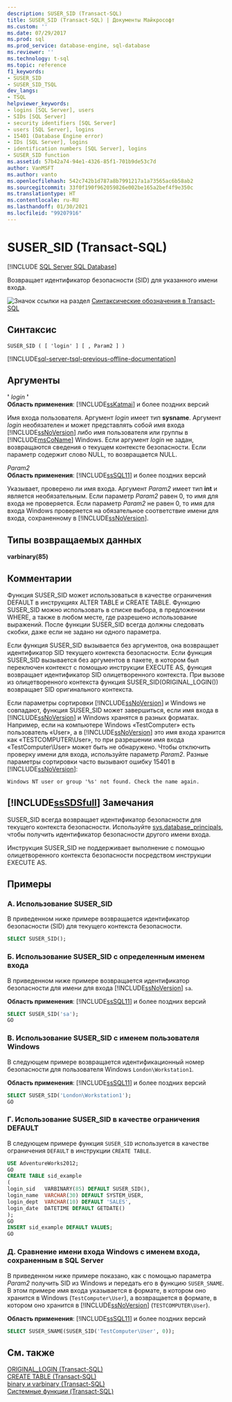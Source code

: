 ```yaml
---
description: SUSER_SID (Transact-SQL)
title: SUSER_SID (Transact-SQL) | Документы Майкрософт
ms.custom: ''
ms.date: 07/29/2017
ms.prod: sql
ms.prod_service: database-engine, sql-database
ms.reviewer: ''
ms.technology: t-sql
ms.topic: reference
f1_keywords:
- SUSER_SID
- SUSER_SID_TSQL
dev_langs:
- TSQL
helpviewer_keywords:
- logins [SQL Server], users
- SIDs [SQL Server]
- security identifiers [SQL Server]
- users [SQL Server], logins
- 15401 (Database Engine error)
- IDs [SQL Server], logins
- identification numbers [SQL Server], logins
- SUSER_SID function
ms.assetid: 57b42a74-94e1-4326-85f1-701b9de53c7d
author: VanMSFT
ms.author: vanto
ms.openlocfilehash: 542c742b1d787a8b7991217a1a73565ac6b58ab2
ms.sourcegitcommit: 33f0f190f962059826e002be165a2bef4f9e350c
ms.translationtype: HT
ms.contentlocale: ru-RU
ms.lasthandoff: 01/30/2021
ms.locfileid: "99207916"
---
```

# <a name="suser_sid-transact-sql"></a>SUSER_SID (Transact-SQL)
[!INCLUDE [SQL Server SQL Database](../../includes/applies-to-version/sql-asdb.md)]

  Возвращает идентификатор безопасности (SID) для указанного имени входа.  
  
 ![Значок ссылки на раздел](../../database-engine/configure-windows/media/topic-link.gif "Значок ссылки на раздел") [Синтаксические обозначения в Transact-SQL](../../t-sql/language-elements/transact-sql-syntax-conventions-transact-sql.md)  
  
## <a name="syntax"></a>Синтаксис  
  
```syntaxsql
SUSER_SID ( [ 'login' ] [ , Param2 ] )   
```  
  
[!INCLUDE[sql-server-tsql-previous-offline-documentation](../../includes/sql-server-tsql-previous-offline-documentation.md)]

## <a name="arguments"></a>Аргументы
 **'** *login* **'**  
**Область применения**: [!INCLUDE[ssKatmai](../../includes/sskatmai-md.md)] и более поздних версий
  
 Имя входа пользователя. Аргумент *login* имеет тип **sysname**. Аргумент *login* необязателен и может представлять собой имя входа [!INCLUDE[ssNoVersion](../../includes/ssnoversion-md.md)] либо имя пользователя или группы в [!INCLUDE[msCoName](../../includes/msconame-md.md)] Windows. Если аргумент *login* не задан, возвращаются сведения о текущем контексте безопасности. Если параметр содержит слово NULL, то возвращается NULL.  
  
 *Param2*  
**Область применения**: [!INCLUDE[ssSQL11](../../includes/sssql11-md.md)] и более поздних версий
  
 Указывает, проверено ли имя входа. Аргумент *Param2* имеет тип **int** и является необязательным. Если параметр *Param2* равен 0, то имя для входа не проверяется. Если параметр *Param2* не равен 0, то имя для входа Windows проверяется на обязательное соответствие имени для входа, сохраненному в [!INCLUDE[ssNoVersion](../../includes/ssnoversion-md.md)].  
  
## <a name="return-types"></a>Типы возвращаемых данных  
 **varbinary(85)**  
  
## <a name="remarks"></a>Комментарии  
 Функция SUSER_SID может использоваться в качестве ограничения DEFAULT в инструкциях ALTER TABLE и CREATE TABLE. Функцию SUSER_SID можно использовать в списке выбора, в предложении WHERE, а также в любом месте, где разрешено использование выражений. После функции SUSER_SID всегда должны следовать скобки, даже если не задано ни одного параметра.  
  
 Если функция SUSER_SID вызывается без аргументов, она возвращает идентификатор SID текущего контекста безопасности. Если функция SUSER_SID вызывается без аргументов в пакете, в котором был переключен контекст с помощью инструкции EXECUTE AS, функция возвращает идентификатор SID олицетворенного контекста. При вызове из олицетворенного контекста функция SUSER_SID(ORIGINAL_LOGIN()) возвращает SID оригинального контекста.  
  
 Если параметры сортировки [!INCLUDE[ssNoVersion](../../includes/ssnoversion-md.md)] и Windows не совпадают, функция SUSER_SID может завершиться, если имя входа в [!INCLUDE[ssNoVersion](../../includes/ssnoversion-md.md)] и Windows хранятся в разных форматах. Например, если на компьютере Windows «TestComputer» есть пользователь «User», а в [!INCLUDE[ssNoVersion](../../includes/ssnoversion-md.md)] это имя входа хранится как «TESTCOMPUTER\User», то при разрешении имя входа «TestComputer\User» может быть не обнаружено. Чтобы отключить проверку имени для входа, используйте параметр *Param2*. Разные параметры сортировки часто вызывают ошибку 15401 в [!INCLUDE[ssNoVersion](../../includes/ssnoversion-md.md)]:  
  
 `Windows NT user or group '%s' not found. Check the name again.`  
  
## <a name="sssdsfull-remarks"></a>[!INCLUDE[ssSDSfull](../../includes/sssdsfull-md.md)] Замечания  
 SUSER_SID всегда возвращает идентификатор безопасности для текущего контекста безопасности. Используйте [sys.database_principals](../../relational-databases/system-catalog-views/sys-database-principals-transact-sql.md), чтобы получить идентификатор безопасности другого имени входа.
  
 Инструкция SUSER_SID не поддерживает выполнение с помощью олицетворенного контекста безопасности посредством инструкции EXECUTE AS.  

## <a name="examples"></a>Примеры  
  
### <a name="a-using-suser_sid"></a>A. Использование SUSER_SID  
 В приведенном ниже примере возвращается идентификатор безопасности (SID) для текущего контекста безопасности.  
  
```sql
SELECT SUSER_SID();  
```  
  
### <a name="b-using-suser_sid-with-a-specific-login"></a>Б. Использование SUSER_SID с определенным именем входа  
 В приведенном ниже примере возвращается идентификатор безопасности для имени для входа [!INCLUDE[ssNoVersion](../../includes/ssnoversion-md.md)] `sa`.  
  
**Область применения**: [!INCLUDE[ssSQL11](../../includes/sssql11-md.md)] и более поздних версий
  
```sql
SELECT SUSER_SID('sa');  
GO  
```  
  
### <a name="c-using-suser_sid-with-a-windows-user-name"></a>В. Использование SUSER_SID с именем пользователя Windows  
 В следующем примере возвращается идентификационный номер безопасности для пользователя Windows `London\Workstation1`.  
  
**Область применения**: [!INCLUDE[ssSQL11](../../includes/sssql11-md.md)] и более поздних версий
  
```sql
SELECT SUSER_SID('London\Workstation1');  
GO  
```  
  
### <a name="d-using-suser_sid-as-a-default-constraint"></a>Г. Использование SUSER_SID в качестве ограничения DEFAULT  
 В следующем примере функция `SUSER_SID` используется в качестве ограничения `DEFAULT` в инструкции `CREATE TABLE`.  
  
```sql
USE AdventureWorks2012;  
GO  
CREATE TABLE sid_example  
(  
login_sid   VARBINARY(85) DEFAULT SUSER_SID(),  
login_name  VARCHAR(30) DEFAULT SYSTEM_USER,  
login_dept  VARCHAR(10) DEFAULT 'SALES',  
login_date  DATETIME DEFAULT GETDATE()  
);   
GO  
INSERT sid_example DEFAULT VALUES;  
GO  
```  
  
### <a name="e-comparing-the-windows-login-name-to-the-login-name-stored-in-sql-server"></a>Д. Сравнение имени входа Windows с именем входа, сохраненным в SQL Server  
 В приведенном ниже примере показано, как с помощью параметра *Param2* получить SID из Windows и передать его в функцию `SUSER_SNAME`. В этом примере имя входа указывается в формате, в котором оно хранится в Windows (`TestComputer\User`), а возвращается в формате, в котором оно хранится в [!INCLUDE[ssNoVersion](../../includes/ssnoversion-md.md)] (`TESTCOMPUTER\User`).  
  
**Область применения**: [!INCLUDE[ssSQL11](../../includes/sssql11-md.md)] и более поздних версий
  
```sql
SELECT SUSER_SNAME(SUSER_SID('TestComputer\User', 0));  
```  
  
## <a name="see-also"></a>См. также  
 [ORIGINAL_LOGIN (Transact-SQL)](../../t-sql/functions/original-login-transact-sql.md)   
 [CREATE TABLE (Transact-SQL)](../../t-sql/statements/create-table-transact-sql.md)   
 [binary и varbinary (Transact-SQL)](../../t-sql/data-types/binary-and-varbinary-transact-sql.md)   
 [Системные функции (Transact-SQL)](../../relational-databases/system-functions/system-functions-category-transact-sql.md)  
  
  
